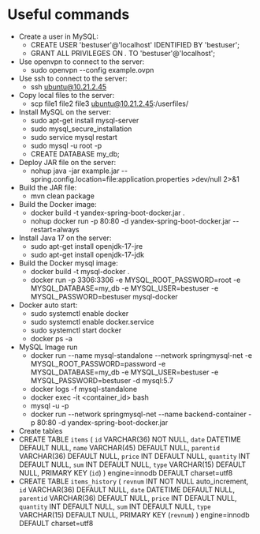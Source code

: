 # Useful commands

- Create a user in MySQL:
    - CREATE USER 'bestuser'@'localhost' IDENTIFIED BY 'bestuser';
    - GRANT ALL PRIVILEGES ON *.* TO 'bestuser'@'localhost';
- Use openvpn to connect to the server:
    - sudo openvpn --config example.ovpn
- Use ssh to connect to the server:
    - ssh ubuntu@10.21.2.45
- Copy local files to the server:
    - scp file1 file2 file3 ubuntu@10.21.2.45:/userfiles/
- Install MySQL on the server:
    - sudo apt-get install mysql-server
    - sudo mysql_secure_installation
    - sudo service mysql restart
    - sudo mysql -u root -p
    - CREATE DATABASE my_db;
- Deploy JAR file on the server:
    - nohup java -jar example.jar --spring.config.location=file:application.properties >dev/null 2>&1
- Build the JAR file:
    - mvn clean package
- Build the Docker image:
    - docker build -t yandex-spring-boot-docker.jar .
    - nohup docker run -p 80:80 -d yandex-spring-boot-docker.jar --restart=always
- Install Java 17 on the server:
    - sudo apt-get install openjdk-17-jre
    - sudo apt-get install openjdk-17-jdk
- Build the Docker mysql image:
    - docker build -t mysql-docker .
    - docker run -p 3306:3306 -e MYSQL_ROOT_PASSWORD=root -e MYSQL_DATABASE=my_db -e MYSQL_USER=bestuser -e
      MYSQL_PASSWORD=bestuser mysql-docker
- Docker auto start:
    - sudo systemctl enable docker
    - sudo systemctl enable docker.service
    - sudo systemctl start docker
    - docker ps -a
- MySQL Image run
    - docker run --name mysql-standalone --network springmysql-net -e MYSQL_ROOT_PASSWORD=password -e MYSQL_DATABASE=my_db -e MYSQL_USER=bestuser -e MYSQL_PASSWORD=bestuser -d mysql:5.7
    - docker logs -f mysql-standalone
    - docker exec -it <container_id> bash
    - mysql -u <username> -p
    - docker run --network springmysql-net --name backend-container -p 80:80 -d yandex-spring-boot-docker.jar
- Create tables
- CREATE TABLE `items`
  (
  `id`       VARCHAR(36) NOT NULL,
  `date`     DATETIME DEFAULT NULL,
  `name`     VARCHAR(45) DEFAULT NULL,
  `parentid` VARCHAR(36) DEFAULT NULL,
  `price`    INT DEFAULT NULL,
  `quantity` INT DEFAULT NULL,
  `sum`      INT DEFAULT NULL,
  `type`     VARCHAR(15) DEFAULT NULL,
  PRIMARY KEY (`id`)
  )
  engine=innodb
  DEFAULT charset=utf8
- CREATE TABLE `items_history`
  (
  `revnum`   INT NOT NULL auto_increment,
  `id`       VARCHAR(36) DEFAULT NULL,
  `date`     DATETIME DEFAULT NULL,
  `parentid` VARCHAR(36) DEFAULT NULL,
  `price`    INT DEFAULT NULL,
  `quantity` INT DEFAULT NULL,
  `sum`      INT DEFAULT NULL,
  `type`     VARCHAR(15) DEFAULT NULL,
  PRIMARY KEY (`revnum`)
  )
  engine=innodb
  DEFAULT charset=utf8